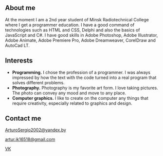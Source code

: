 ## About me

At the moment I am a 2nd year student of Minsk Radiotechnical College where I get a programmer education. I have a good command of technologies such as HTML and CSS, Delphi and also the basics of JavaScript and C#. I have good skills in Adobe Photoshop, Adobe Illustrator, Adobe Animate, Adobe Premiere Pro, Adobe Dreamweaver, CorelDraw and AutoCad LT.


## Interests

- **Programming.** I chose the profession of a programmer. I was always impressed by how the text with the code turned into a real program that solves different problems.
- **Photography.** Photography is my favorite art form. I love taking pictures. The photo can convey any mood and move to any place.
- **Computer graphics.** I like to create on the computer any things that require creativity, especially related to graphics and design.

## Contact me
ArturoSergio2002@yandex.by

artur.ik16518@gmail.com

[VK](https://vk.com/vasilev2002)
